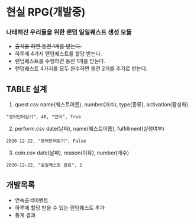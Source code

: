 # 현실 RPG(개발중)

### 나태해진 우리들을 위한 랜덤 일일퀘스트 생성 모듈

 - ~~출석을 하면 동전 1개를 받는다.~~
 - 하루에 4가지 랜덤퀘스트를 할당 받는다.
 - 랜덤퀘스트를 수행하면 동전 1개를 받는다.
 - 랜덤퀘스트 4가지를 모두 완수하면 동전 2개를 추가로 받는다.

## TABLE 설계
1. quest.csv
name(퀘스트이름), number(개수), type(종류), activation(활성화)
```
"영어단어암기", 40, "언어", True
```
2. perform.csv
date(날짜), name(퀘스트이름), fulfillment(실행여부)
```
2020-12-22, "영어단어암기", False
```
3. coin.csv
date(날짜), reason(이유), number(개수)
```
2020-12-22, "일일퀘스트 완료", 1
```
## 개발목록
 - 연속출석이벤트
 - 하루에 할당 받을 수 있는 랜덤퀘스트 추가
 - 통계 결과